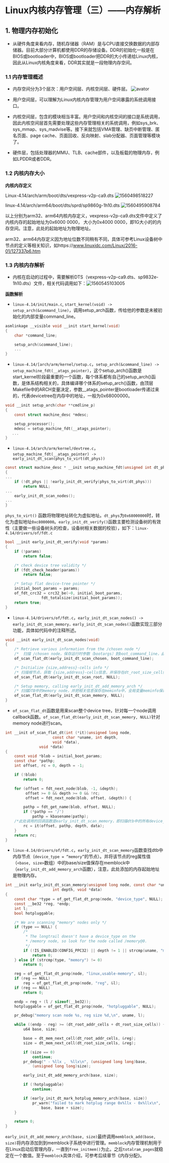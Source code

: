 # Linux内核内存管理（三）——内存解析

## 1. 物理内存初始化

- 从硬件角度来看内存，随机存储器（RAM）是与CPU直接交换数据的内部存储器。目前大部分计算机都使用DDR的存储设备。DDR的初始化一般是在BIOS或bootloader中，BIOS或bootloader把DDR的大小传递给Linux内核，因此从Linux内核角度来看，DDR其实就是一段物理内存空间。

### 1.1 内存管理概述

- 内存空间分为3个层次：用户空间层、内核空间层、硬件层。             ![avator](../picture/内存管理框图.png)
-   用户空间层，可以理解为Linux内核内存管理为用户空间暴露的系统调用接口。

- 内核空间层，包含的模块相当丰富。用户空间和内核空间的接口是系统调用，因此内核空间层首先需要处理这些内存管理相关的系统调用，例如sys_brk、sys_mmap、sys_madvise等。接下来就包括VMA管理、缺页中断管理、匿名页面、page cache、页面回收、反向映射、slab分配器、页面管理等模块了。
- 硬件层，包括处理器的MMU、TLB、cache部件，以及板载的物理内存，例如LPDDR或者DDR。

### 1.2 内核内存大小

**内核内存定义**

Linux-4.14/arch/arm/boot/dts/vexpress-v2p-ca9.dts                                                           ![1560498518227](../picture/arm32内核内存定义.png)

linux-4.14/arch/arm64/boot/dts/sprd/sp9860g-1h10.dts                                                   ![1560495908784](../picture/arm64内核内存定义.png)

以上分别为arm32、arm64内核内存定义，vexpress-v2p-ca9.dts文件中定义了内核内存的起始地址为0x6000 0000， 大小为0x4000 0000，即1G大小的的内存空间。注意，此处的起始地址为物理地址。

arm32、arm64内存定义因为地址位数不同稍有不同，具体可参考Linux设备树中节点的定义等相关知识，如https://www.linuxidc.com/Linux/2016-01/127337p6.htm

### 1.3 内核内存解析

-   内核在启动的过程中，需要解析DTS（vexpress-v2p-ca9.dts、sp9832e-1h10.dts）文件，相关代码调用如下：![1560545103005](../picture/内存dts解析函数调用关系.png)



**函数解析**

-   `linux-4.14/init/main.c`, `start_kernel(void) -> setup_arch(&command_line)`，调用setup_arch函数，传给他的参数是未被初始化的内部变量command_line。

```c
asmlinkage __visible void __init start_kernel(void)
{
	char *command_line;

	setup_arch(&command_line);
	...
}

```

- `linux-4.14/[arch/arm/kernel/setup.c`，`setup_arch(&command_line) -> setup_machine_fdt(__atags_pointer)`，这个setup_arch()函数是start_kernel阶段最重要的一个函数，每个体系都有自己的setup_arch()函数，是体系结构相关的，具体编译哪个体系的setup_arch()函数，由顶层Makefile中的ARCH变量决定，参数__atags_pointer是bootloader传递过来的，代表devicetree在内存中的地址，一般为0x68000000。

```c
void __init setup_arch(char **cmdline_p)
{
	const struct machine_desc *mdesc;

	setup_processor();
	mdesc = setup_machine_fdt(__atags_pointer);
   ...
}

```

- `linux-4.14/arch/arm/kernel/devtree.c`，`setup_machine_fdt(__atags_pointer) -> early_init_dt_scan(phys_to_virt(dt_phys))`

```C
const struct machine_desc * __init setup_machine_fdt(unsigned int dt_phys)
{
...  
  	if (!dt_phys || !early_init_dt_verify(phys_to_virt(dt_phys)))
  		return NULL;
...
  	early_init_dt_scan_nodes();
...
}

```

`phys_to_virt()` 函数将物理地址转化为虚拟地址。`dt_phys`为`0x68000000`时，转化为虚拟地址`0xc8000000`。`early_init_dt_verify()`函数主要检测设备树的有效性（主要做一些设备树头的检查，设备树相关数据的校验），如下：`linux-4.14/drivers/of/fdt.c`

```c
bool __init early_init_dt_verify(void *params)
{
	if (!params)
		return false;

	/* check device tree validity */
	if (fdt_check_header(params))
		return false;

	/* Setup flat device-tree pointer */
	initial_boot_params = params;
	of_fdt_crc32 = crc32_be(~0, initial_boot_params,
				fdt_totalsize(initial_boot_params));
	return true;
}

```

   - `linux-4.14/drivers/of/fdt.c`，`early_init_dt_scan_nodes() -> early_init_dt_scan_memory，early_init_dt_scan_nodes()`函数实现三部分功能，具体如代码中的注释所述。

```c
void __init early_init_dt_scan_nodes(void)
{
	/* Retrieve various information from the /chosen node */
    /*  扫描 /chosen node，保存运行时参数（bootargs）到boot_command_line，此外，还处理initrd相关的property，并保存在initrd_start和initrd_end这两个全局变量中 */
	of_scan_flat_dt(early_init_dt_scan_chosen, boot_command_line);

	/* Initialize {size,address}-cells info */
    /* 扫描根节点，获取 {size,address}-cells信息，并保存在dt_root_size_cells和dt_root_addr_cells全局变量中 */
	of_scan_flat_dt(early_init_dt_scan_root, NULL);

	/* Setup memory, calling early_init_dt_add_memory_arch */
    /* 扫描DTB中的memory node，并把相关信息保存在meminfo中，全局变量meminfo保存了系统内存相关的信息。*/
	of_scan_flat_dt(early_init_dt_scan_memory, NULL);
}

```

   - `of_scan_flat_dt`函数是用来scan整个device  tree，针对每一个node调用callback函数。`of_scan_flat_dt(early_init_dt_scan_memory, NULL)`针对memory node进行scan。

```c
int __init of_scan_flat_dt(int (*it)(unsigned long node,
				     const char *uname, int depth,
				     void *data),
			   void *data)
{
	const void *blob = initial_boot_params;
	const char *pathp;
	int offset, rc = 0, depth = -1;

	if (!blob)
		return 0;

	for (offset = fdt_next_node(blob, -1, &depth);
	     offset >= 0 && depth >= 0 && !rc;
	     offset = fdt_next_node(blob, offset, &depth)) {

		pathp = fdt_get_name(blob, offset, NULL);
		if (*pathp == '/')
			pathp = kbasename(pathp);
	/*此处调用的回调函数是early_init_dt_scan_memory，即扫描dtb中的所有device_type = “memory”的节点*/
		rc = it(offset, pathp, depth, data);
	}
	return rc;
}

```

   - `linux-4.14/drivers/of/fdt.c`，`early_init_dt_scan_memory`函数查找dtb中内存节点（`device_type = “memory”`的节点）。并将该节点的reg属性值（`<base, size>`数组）中的base/size值保存在memblock中（`early_init_dt_add_memory_arch`函数），注意，此处添加的内存起始地址是物理内存。

```c
int __init early_init_dt_scan_memory(unsigned long node, const char *uname,
				     int depth, void *data)
{
	const char *type = of_get_flat_dt_prop(node, "device_type", NULL);
	const __be32 *reg, *endp;
	int l;
	bool hotpluggable;

	/* We are scanning "memory" nodes only */
	if (type == NULL) {
		/*
		 * The longtrail doesn't have a device_type on the
		 * /memory node, so look for the node called /memory@0.
		 */
		if (!IS_ENABLED(CONFIG_PPC32) || depth != 1 || strcmp(uname, "memory@0") != 0)
			return 0;
	} else if (strcmp(type, "memory") != 0)
		return 0;

	reg = of_get_flat_dt_prop(node, "linux,usable-memory", &l);
	if (reg == NULL)
		reg = of_get_flat_dt_prop(node, "reg", &l);
	if (reg == NULL)
		return 0;

	endp = reg + (l / sizeof(__be32));
	hotpluggable = of_get_flat_dt_prop(node, "hotpluggable", NULL);

	pr_debug("memory scan node %s, reg size %d,\n", uname, l);

	while ((endp - reg) >= (dt_root_addr_cells + dt_root_size_cells)) {
		u64 base, size;

		base = dt_mem_next_cell(dt_root_addr_cells, &reg);
		size = dt_mem_next_cell(dt_root_size_cells, &reg);

		if (size == 0)
			continue;
		pr_debug(" - %llx ,  %llx\n", (unsigned long long)base,
		    (unsigned long long)size);

		early_init_dt_add_memory_arch(base, size);

		if (!hotpluggable)
			continue;

		if (early_init_dt_mark_hotplug_memory_arch(base, size))
			pr_warn("failed to mark hotplug range 0x%llx - 0x%llx\n",
				base, base + size);
	}

	return 0;
}

```

`early_init_dt_add_memory_arch(base, size)`最终调用`memblock_add(base, size)`将内存添加到到memblock子系统中进行管理。`memblock`内存管理机制用于在Linux启动后管理内存，一直到`free_initmem()`为止。之后`totalram_pages`就稳定在一个数值。至于`memblock`具体介绍，可参考后续章节《内存分配》。